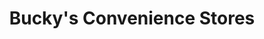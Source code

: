 ---
title: "Bucky's Convenience Stores"
url: /omaha/buckys-convenience-stores/
shop: convenience
---